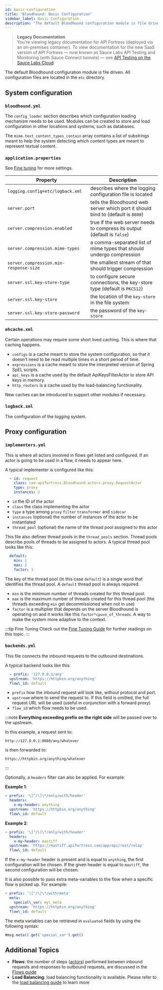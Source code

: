 ```yaml
---
id: basic-configuration
title: "Bloodhound: Basic Configuration"
sidebar_label: Basic Configuration
description: "The default Bloodhound configuration module is file driven. All configuration files are located in the etc directory."
---
```


<head>
  <meta name="robots" content="noindex" />
</head>

>**Legacy Documentation**<br/>You're viewing legacy documentation for API Fortress (deployed via an on-premises container). To view documentation for the new SaaS version of API Fortress &#8212; now known as Sauce Labs API Testing and Monitoring (with Sauce Connect tunnels) &#8212; see [API Testing on the Sauce Labs Cloud](/api-testing/).

The default Bloodhound configuration module is file driven. All configuration files are located in the `etc` directory.

## System configuration

### `bloodhound.yml`

The `config_loader` section describes which configuration loading mechanism needs to be used. Modules can be created to store and load configuration in other locations and systems, such as databases.

The `mime.text_content_types_contain` array contains a list of substrings meant to help the system detecting which content types are meant to represent textual content.

### `application.properties`

See [Fine tuning](/api-testing/on-prem/bloodhound/fine-tuning) for more settings.

| Property                               | Description                                                                      |
|----------------------------------------|----------------------------------------------------------------------------------|
| `logging.config=etc/logback.xml`       | describes where the logging configuration file is located                        |
| `server.port`                          | tells the Bloodhound web server which port it should bind to (default is `8080`) |
| `server.compression.enabled`           | true if the web server needs to compress its output (default is `false`)         |
| `server.compression.mime-types`        | a comma-separated list of mime types that should undergo compression             |
| `server.compression.min-response-size` | the smallest stream of that should trigger compression                           |
| `server.ssl.key-store-type`            | to configure secure connections, the key-store type (default is `PKCS12`)        |
| `server.ssl.key-store`                 | the location of the `key-store` in the file system                               |
| `server.ssl.key-store-password`        | the password of the `key-store`                                                  |

### `ehcache.xml`

Certain operations may require some short lived caching. This is where that caching happens.

* `configs` is a cache meant to store the system configuration, so that it doesn't need to be read multiple times in a short period of time.
* `expressions` is a cache meant to store the interpreted version of Spring SpEL scripts.
* `api_keys` is a cache used by the default ApiKeysFilterActor to store API keys in memory.
* `http_routers` is a cache used by the load-balancing functionality.

New caches can be introduced to support other modules if necessary.

### `logback.xml`

The configuration of the logging system.

## Proxy configuration

### `implementers.yml`

This is where all actors involved in flows get listed and configured. If an actor is going to be used in a flow, it needs to appear here.

A typical implementer is configured like this:

```yaml
  - id: request
    class: com.apifortress.Bloodhound.actors.proxy.RequestActor
    type: proxy
    instances: 2
```

* `id` the ID of the actor
* `class` the class implementing the actor
* `type` a type among `proxy` `filter` `transformer` and `sidecar`
* `instances` (optional) the number of instances of the actor to be instantiated
* `thread_pool` (optional) the name of the thread pool assigned to this actor

This file also defines thread pools in the `thread_pools` section. Thread pools describe pools of threads to be assigned to actors. A typical thread pool looks like this:

```yaml
  default:
    min: 1
    max: 2
    factor: 1
```

The key of the thread pool (in this case `default`) is a single word that identifies the thread pool. A `default` thread pool is always required.

* `min` is the minimum number of threads created for this thread pool.
* `max` is the maximum number of threads created for this thread pool (the threads exceeding `min` get decommissioned when not in use)
* `factor` is a multiplier that depends on the server Bloodhound is operating on and it works like this `factor*cpu=n_of_threads`. A way to make the system more adaptive to the context.

:::tip Fine Tuning
Check out the [Fine Tuning Guide](/api-testing/on-prem/bloodhound/fine-tuning#thread-pools) for further readings on this topic.
:::

### `backends.yml`

This file connects the inbound requests to the outbound destinations.

A typical backend looks like this:

```yaml
  - prefix: '127.0.0.1/any'
  upstream: 'https://httpbin.org/anything'
  flow\_id: default
```

* `prefix` how the inbound request will look like, without protocol and port.
* `upstream` where to send the request to. If this field is omitted, the full request URL will be used (useful in conjunction with a forward proxy)
* `flow_id` which flow needs to be used.

:::note
**Everything exceeding prefix on the right side** will be passed over to the upstream.

In this example, a request sent to:
```http request
http://127.0.0.1:8080/any/whatever
```
is then forwarded to:
```http request
https://httpbin.org/anything/whatever
```
:::

Optionally, a `headers` filter can also be applied. For example:

__Example 1__:

```yaml
- prefix: '\[^/\]\*/only/with/header'
  headers:
    x-my-header: anything
  upstream: 'https://httpbin.org/anything'
  flow\_id: default
```

__Example 2__:

```yaml
- prefix: '\[^/\]\*/only/with/header'
  headers:
    x-my-header: mastiff
  upstream: 'https://mastiff.apifortress.com/app/api/rest/relay'
  flow\_id: default
```

If the `x-my-header` header is present and is equal to `anything`, the first configuration will be chosen. If the given header is equal to `mastiff`, the second configuration will be chosen.

It is also possible to pass extra meta-variables to the flow when a specific flow is picked up. For example:

```yaml
- prefix: '\[^/\]\*/with/meta'
  meta:
    special\_var: my\_meta
  upstream: 'https://httpbin.org/anything'
  flow\_id: default
```

The meta variables can be retrieved in `evaluated` fields by using the following syntax:

```js
#msg.meta().get('special_var').get()
```

## Additional Topics

* __Flows__: the number of steps ([actors](/api-testing/on-prem/bloodhound/base-actors)) performed between inbound requests and responses to outbound requests, are discussed in the [Flows guide](/api-testing/on-prem/bloodhound/flows)
* __Load Balancing__: load balancing functionality is available. Please refer to the [load balancing guide](/api-testing/on-prem/bloodhound/load-balancing/) to learn more

